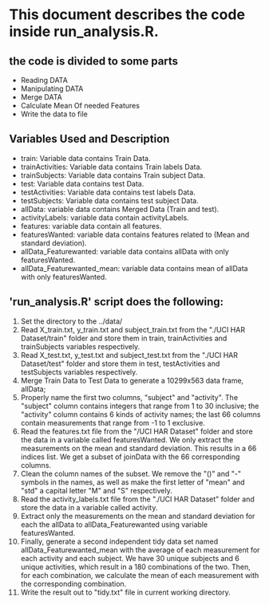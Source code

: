 # **This document describes the code inside run_analysis.R.**

## the code is divided to some parts
* Reading DATA
* Manipulating DATA
* Merge DATA
* Calculate Mean Of needed Features
* Write the data to file 
## Variables Used and Description
* train: Variable data contains Train Data.
* trainActivities: Variable data contains Train labels Data.
* trainSubjects:  Variable data contains Train subject Data.
* test: Variable data contains test Data.
* testActivities: Variable data contains test labels Data.
* testSubjects: Variable data contains test subject Data.
* allData: variable data contains Merged Data (Train and test).
* activityLabels: variable data contain activityLabels.
* features: variable data contain all features.
* featuresWanted: variable data contains features related to (Mean and standard deviation).
* allData_Featurewanted: variable data contains allData with only featuresWanted.
* allData_Featurewanted_mean: variable data contains mean of allData with only featuresWanted.
## 'run_analysis.R' script does the following:
1. Set the directory to the ../data/
2. Read X_train.txt, y_train.txt and subject_train.txt from the "./UCI HAR Dataset/train" folder and store them in train, trainActivities and trainSubjects variables respectively.
3. Read X_test.txt, y_test.txt and subject_test.txt from the "./UCI HAR Dataset/test" folder and store them in test, testActivities and testSubjects variables respectively.
4. Merge Train Data to Test Data to generate a 10299x563 data frame, allData; 
5. Properly name the first two columns, "subject" and "activity". The "subject" column contains integers that range from 1 to 30 inclusive; the "activity" column contains 6 kinds of activity names; the last 66 columns contain measurements that range from -1 to 1 exclusive.
6. Read the features.txt file from the "/UCI HAR Dataset" folder and store the data in a variable called featuresWanted. We only extract the measurements on the mean and standard deviation. This results in a 66 indices list. We get a subset of joinData with the 66 corresponding columns.
7. Clean the column names of the subset. We remove the "()" and "-" symbols in the names, as well as make the first letter of "mean" and "std" a capital letter "M" and "S" respectively.
8. Read the activity_labels.txt file from the "./UCI HAR Dataset" folder and store the data in a variable called activity.
9. Extract only the measurements on the mean and standard deviation for each the allData to allData_Featurewanted using variable featuresWanted.
10. Finally, generate a second independent tidy data set named allData_Featurewanted_mean with the average of each measurement for each activity and each subject. We have 30 unique subjects and 6 unique activities, which result in a 180 combinations of the two. Then, for each combination, we calculate the mean of each measurement with the corresponding combination.
11. Write the result out to "tidy.txt" file in current working directory.

